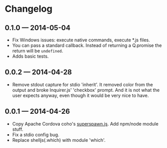 # Changelog

## 0.1.0 — 2014-05-04
- Fix Windows issues: execute native commands, execute *.js files.
- You can pass a standard callback. Instead of returning a Q.promise the return will be `undefined`.
- Adds basic tests.

## 0.0.2 — 2014-04-28
- Remove stdout capture for stdio 'inherit'. It removed color from the output and broke Inquirer.js' 'checkbox' prompt. And it is not what the user expects anyway, even though it would be very nice to have.

## 0.0.1 — 2014-04-26
- Copy Apache Cordova coho's [superspawn.js](https://github.com/apache/cordova-coho/blob/c114399a7c6d03f805ffccf6b7ed74e2cb2c6b74/src/superspawn.js
). Add npm/node module stuff.
- Fix a stdio config bug.
- Replace shelljs(.which) with module 'which'.
